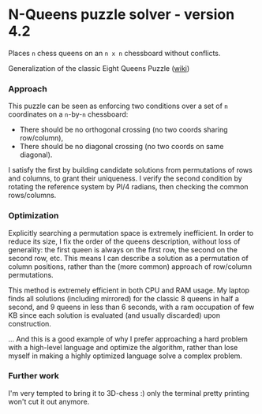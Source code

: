 # N-Queens puzzle solver - version 4.2

Places `n` chess queens on an `n x n` chessboard without conflicts.

Generalization of the classic Eight Queens Puzzle ([wiki](http://en.wikipedia.org/wiki/Eight_queens_puzzle))

### Approach

This puzzle can be seen as enforcing two conditions over a set of `n` coordinates on a `n`-by-`n` chessboard:
- There should be no orthogonal crossing (no two coords sharing row/column), 
- There should be no diagonal crossing (no two coords on same diagonal).

I satisfy the first by building candidate solutions from permutations of rows and columns, to grant their uniqueness. I verify the second condition by rotating the reference system by PI/4 radians, then checking the common rows/columns.

### Optimization

Explicitly searching a permutation space is extremely inefficient. In order to reduce its size, I fix the order of the queens description, without loss of generality: the first queen is always on the first row, the second on the second row, etc. This means I can describe a solution as a permutation of column positions, rather than the (more common) approach of row/column permutations.

This method is extremely efficient in both CPU and RAM usage. My laptop finds all solutions (including mirrored) for the classic 8 queens in half a second, and 9 queens in less than 6 seconds, with a ram occupation of few KB since each solution is evaluated (and usually discarded) upon construction.

... And this is a good example of why I prefer approaching a hard problem with a high-level language and optimize the algorithm, rather than lose myself in making a highly optimized language solve a complex problem.

### Further work

I'm very tempted to bring it to 3D-chess :) only the terminal pretty printing won't cut it out anymore.
